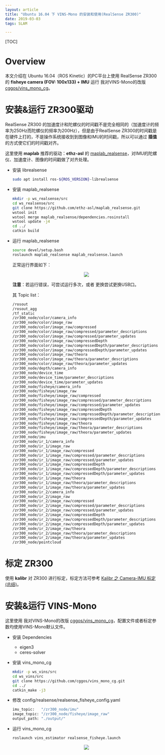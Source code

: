 ```yaml
---
layout: article
title: "Ubuntu 16.04 下 VINS-Mono 的安装和使用(RealSense ZR300)"
date: 2019-03-03
tags: SLAM

---
```


[TOC]

# Overview

本文介绍在 Ubuntu 16.04（ROS Kinetic）的PC平台上使用 RealSense ZR300 的 **fisheye camera (FOV: 100x133) + IMU** 运行 我对VINS-Mono的改版 [cggos/vins_mono_cg](https://github.com/cggos/vins_mono_cg)。

# 安装&运行 ZR300驱动

RealSense ZR300 的加速度计和陀螺仪的时间戳不是完全相同的（加速度计的频率为250Hz而陀螺仪的频率为200Hz），但是由于RealSense ZR300的时间戳是在硬件上打的，不是操作系统接收到到图像和IMU的时间戳，所以可以通过 **插值** 的方式使它们的时间戳对齐。  

这里使用 **maplab** 推荐的驱动：**ethz-asl** 的 [maplab_realsense](https://github.com/ethz-asl/maplab_realsense)，对IMU的陀螺仪、加速度计、图像的时间戳做了对齐处理。

* 安装 librealsense

  ```sh
  sudo apt install ros-${ROS_VERSION}-librealsense
  ```

* 安装 maplab_realsense

  ```sh
  mkdir -p ws_realsense/src
  cd ws_realsense/src
  git clone https://github.com/ethz-asl/maplab_realsense.git
  wstool init
  wstool merge maplab_realsense/dependencies.rosinstall
  wstool update -j4
  cd ../
  catkin build
  ```

* 运行 maplab_realsense

  ```sh
  source devel/setup.bash
  roslaunch maplab_realsense maplab_realsense.launch
  ```

  正常运行界面如下：  

  <p align="center">
    <img src="../images/vins_mono/maplab_realsense.jpg">
  </p>

  **注意**：若运行错误，可尝试运行多次，或者 更换尝试更换USB口。

  其 Topic list：

  ```sh
  /rosout
  /rosout_agg
  /tf_static
  /zr300_node/color/camera_info
  /zr300_node/color/image_raw
  /zr300_node/color/image_raw/compressed
  /zr300_node/color/image_raw/compressed/parameter_descriptions
  /zr300_node/color/image_raw/compressed/parameter_updates
  /zr300_node/color/image_raw/compressedDepth
  /zr300_node/color/image_raw/compressedDepth/parameter_descriptions
  /zr300_node/color/image_raw/compressedDepth/parameter_updates
  /zr300_node/color/image_raw/theora
  /zr300_node/color/image_raw/theora/parameter_descriptions
  /zr300_node/color/image_raw/theora/parameter_updates
  /zr300_node/depth/camera_info
  /zr300_node/device_time
  /zr300_node/device_time/parameter_descriptions
  /zr300_node/device_time/parameter_updates
  /zr300_node/fisheye/camera_info
  /zr300_node/fisheye/image_raw
  /zr300_node/fisheye/image_raw/compressed
  /zr300_node/fisheye/image_raw/compressed/parameter_descriptions
  /zr300_node/fisheye/image_raw/compressed/parameter_updates
  /zr300_node/fisheye/image_raw/compressedDepth
  /zr300_node/fisheye/image_raw/compressedDepth/parameter_descriptions
  /zr300_node/fisheye/image_raw/compressedDepth/parameter_updates
  /zr300_node/fisheye/image_raw/theora
  /zr300_node/fisheye/image_raw/theora/parameter_descriptions
  /zr300_node/fisheye/image_raw/theora/parameter_updates
  /zr300_node/imu
  /zr300_node/ir_1/camera_info
  /zr300_node/ir_1/image_raw
  /zr300_node/ir_1/image_raw/compressed
  /zr300_node/ir_1/image_raw/compressed/parameter_descriptions
  /zr300_node/ir_1/image_raw/compressed/parameter_updates
  /zr300_node/ir_1/image_raw/compressedDepth
  /zr300_node/ir_1/image_raw/compressedDepth/parameter_descriptions
  /zr300_node/ir_1/image_raw/compressedDepth/parameter_updates
  /zr300_node/ir_1/image_raw/theora
  /zr300_node/ir_1/image_raw/theora/parameter_descriptions
  /zr300_node/ir_1/image_raw/theora/parameter_updates
  /zr300_node/ir_2/camera_info
  /zr300_node/ir_2/image_raw
  /zr300_node/ir_2/image_raw/compressed
  /zr300_node/ir_2/image_raw/compressed/parameter_descriptions
  /zr300_node/ir_2/image_raw/compressed/parameter_updates
  /zr300_node/ir_2/image_raw/compressedDepth
  /zr300_node/ir_2/image_raw/compressedDepth/parameter_descriptions
  /zr300_node/ir_2/image_raw/compressedDepth/parameter_updates
  /zr300_node/ir_2/image_raw/theora
  /zr300_node/ir_2/image_raw/theora/parameter_descriptions
  /zr300_node/ir_2/image_raw/theora/parameter_updates
  /zr300_node/pointcloud
  ```

# 标定 ZR300

使用 **kalibr** 对 ZR300 进行标定，标定方法可参考 [Kalibr 之 Camera-IMU 标定 (总结)](https://blog.csdn.net/u011178262/article/details/83316968)。

# 安装&运行 VINS-Mono

这里使用 我对VINS-Mono的改版 [cggos/vins_mono_cg](https://github.com/cggos/vins_mono_cg)，配置文件或者标定参数均使用VINS-Mono默认文件。

* 安装 Dependencies
  - eigen3
  - ceres-solver

* 安装 vins_mono_cg

  ```sh
  mkdir -p ws_vins/src
  cd ws_vins/src
  git clone https://github.com/cggos/vins_mono_cg.git
  cd ../
  catkin_make -j3
  ```

* 修改 config/realsense/realsense_fisheye_config.yaml

  ```sh
  imu_topic:   "/zr300_node/imu"
  image_topic: "/zr300_node/fisheye/image_raw"
  output_path: "./output/"
  ```

* 运行 vins_mono_cg

  ```sh
  roslaunch vins_estimator realsense_fisheye.launch
  ```

  <p align="center">
    <img src="../images/vins_mono/vinsmono_zr300_20190303.jpg">
  </p>
